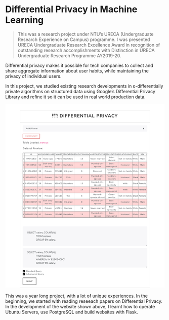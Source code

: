 # Differential Privacy in Machine Learning
> This was a research project under NTU’s URECA (Undergraduate Research Experience on Campus) programme. I was presented URECA Undergraduate Research Excellence Award in recognition of outstanding research accomplishments with Distinction in URECA Undergraduate Research Programme AY2019-20.

Differential privacy makes it possible for tech companies to collect and share aggregate information about user habits, while maintaining the privacy of individual users.

In this project, we studied existing research developments in ε-differentially private algorithms on structured data using Google’s Differential Privacy Library and refine it so it can be used in real world production data.

![Screenshot](screenshot.png)

This was a year long project, with a lot of unique experiences. In the beginning, we started with reading reseeach papers on Differential Privacy. In the development of the website shown above, I learnt how to operate Ubuntu Servers, use PostgreSQL and build websites with Flask.
